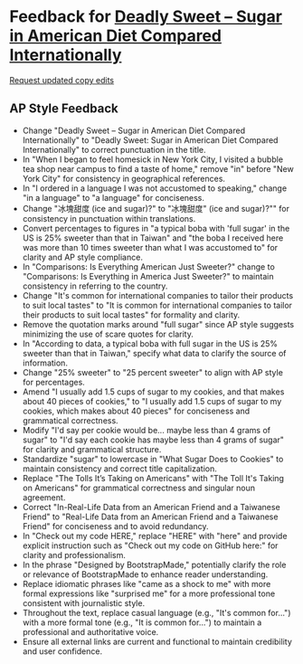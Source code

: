 # Feedback for [Deadly Sweet – Sugar in American Diet Compared Internationally](https://charlenelin0824.github.io/deadly-sweet/)

[Request updated copy edits](https://github.com/jsoma/data-studio-projects-2024/issues/new/choose)

## AP Style Feedback

- Change "Deadly Sweet – Sugar in American Diet Compared Internationally" to "Deadly Sweet: Sugar in American Diet Compared Internationally" to correct punctuation in the title.
- In "When I began to feel homesick in New York City, I visited a bubble tea shop near campus to find a taste of home," remove "in" before "New York City" for consistency in geographical references.
- In "I ordered in a language I was not accustomed to speaking," change "in a language" to "a language" for conciseness.
- Change "冰塊甜度 (ice and sugar)?" to "冰塊甜度" (ice and sugar)?"" for consistency in punctuation within translations.
- Convert percentages to figures in "a typical boba with 'full sugar' in the US is 25% sweeter than that in Taiwan" and "the boba I received here was more than 10 times sweeter than what I was accustomed to" for clarity and AP style compliance.
- In "Comparisons: Is Everything American Just Sweeter?" change to "Comparisons: Is Everything in America Just Sweeter?" to maintain consistency in referring to the country.
- Change "It's common for international companies to tailor their products to suit local tastes" to "It is common for international companies to tailor their products to suit local tastes" for formality and clarity.
- Remove the quotation marks around "full sugar" since AP style suggests minimizing the use of scare quotes for clarity.
- In "According to data, a typical boba with full sugar in the US is 25% sweeter than that in Taiwan," specify what data to clarify the source of information.
- Change "25% sweeter" to "25 percent sweeter" to align with AP style for percentages.
- Amend "I usually add 1.5 cups of sugar to my cookies, and that makes about 40 pieces of cookies," to "I usually add 1.5 cups of sugar to my cookies, which makes about 40 pieces" for conciseness and grammatical correctness.
- Modify "I'd say per cookie would be... maybe less than 4 grams of sugar" to "I'd say each cookie has maybe less than 4 grams of sugar" for clarity and grammatical structure.
- Standardize "sugar" to lowercase in "What Sugar Does to Cookies" to maintain consistency and correct title capitalization.
- Replace "The Tolls It’s Taking on Americans" with "The Toll It's Taking on Americans" for grammatical correctness and singular noun agreement.
- Correct "In-Real-Life Data from an American Friend and a Taiwanese Friend" to "Real-Life Data from an American Friend and a Taiwanese Friend" for conciseness and to avoid redundancy.
- In "Check out my code HERE," replace "HERE" with "here" and provide explicit instruction such as "Check out my code on GitHub here:" for clarity and professionalism.
- In the phrase "Designed by BootstrapMade," potentially clarify the role or relevance of BootstrapMade to enhance reader understanding.
- Replace idiomatic phrases like "came as a shock to me" with more formal expressions like "surprised me" for a more professional tone consistent with journalistic style.
- Throughout the text, replace casual language (e.g., "It's common for...") with a more formal tone (e.g., "It is common for...") to maintain a professional and authoritative voice.
- Ensure all external links are current and functional to maintain credibility and user confidence.
